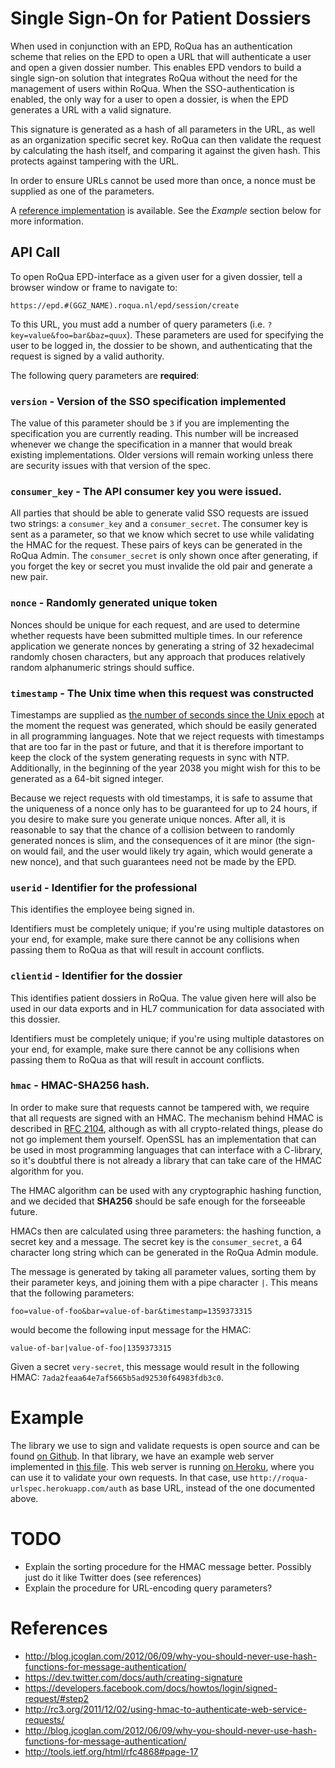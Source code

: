 Single Sign-On for Patient Dossiers
===================================

When used in conjunction with an EPD, RoQua has an authentication scheme that relies on the EPD to open a URL that will authenticate a user and open a given dossier number. This enables EPD vendors to build a single sign-on solution that integrates RoQua without the need for the management of users within RoQua. When the SSO-authentication is enabled, the only way for a user to open a dossier, is when the EPD generates a URL with a valid signature.

This signature is generated as a hash of all parameters in the URL, as well as an organization specific secret key. RoQua can then validate the request by calculating the hash itself, and comparing it against the given hash. This protects against tampering with the URL.

In order to ensure URLs cannot be used more than once, a nonce must be supplied as one of the parameters.

A [reference implementation](https://github.com/roqua/authmac) is available. See the *Example* section below for more information.

## API Call

To open RoQua EPD-interface as a given user for a given dossier, tell a browser
window or frame to navigate to:

`https://epd.#(GGZ_NAME).roqua.nl/epd/session/create`

To this URL, you must add a number of query parameters (i.e. `?key=value&foo=bar&baz=quux`). These parameters are used for specifying the user to be logged in, the dossier to be shown, and authenticating that the request is signed by a valid authority.

The following query parameters are **required**:

### `version` - Version of the SSO specification implemented

The value of this parameter should be `3` if you are implementing the specification you are currently reading. This number will be increased whenever we change the specification in a manner that would break existing implementations. Older versions will remain working unless there are security issues with that version of the spec.

### `consumer_key` - The API consumer key you were issued.

All parties that should be able to generate valid SSO requests are issued two strings: a `consumer_key` and a `consumer_secret`. The consumer key is sent as a parameter, so that we know which secret to use while validating the HMAC for the request. These pairs of keys can be generated in the RoQua Admin. The `consumer_secret` is only shown once after generating, if you forget the key or secret you must invalide the old pair and generate a new pair.

### `nonce` - Randomly generated unique token

Nonces should be unique for each request, and are used to determine whether requests have been submitted multiple times. In our reference application we generate nonces by generating a string of 32 hexadecimal randomly chosen characters, but any approach that produces relatively random alphanumeric strings should suffice.

### `timestamp` - The Unix time when this request was constructed

Timestamps are supplied as [the number of seconds since the Unix epoch](http://en.wikipedia.org/wiki/Unix_time) at the moment the request was generated, which should be easily generated in all programming languages. Note that we reject requests with timestamps that are too far in the past or future, and that it is therefore important to keep the clock of the system generating requests in sync with NTP. Additionally, in the beginning of the year 2038 you might wish for this to be generated as a 64-bit signed integer.

Because we reject requests with old timestamps, it is safe to assume that the uniqueness of a nonce only has to be guaranteed for up to 24 hours, if you desire to make sure you generate unique nonces. After all, it is reasonable to say that the chance of a collision between to randomly generated nonces is slim, and the consequences of it are minor (the sign-on would fail, and the user would likely try again, which would generate a new nonce), and that such guarantees need not be made by the EPD.

### `userid` - Identifier for the professional

This identifies the employee being signed in.

Identifiers must be completely unique; if you're using multiple datastores on your end, for example, make sure there cannot be any collisions when passing them to RoQua as that will result in account conflicts.

### `clientid` - Identifier for the dossier

This identifies patient dossiers in RoQua. The value given here will also be used in our data exports and in HL7 communication for data associated with this dossier.

Identifiers must be completely unique; if you're using multiple datastores on your end, for example, make sure there cannot be any collisions when passing them to RoQua as that will result in account conflicts.

### `hmac` - HMAC-SHA256 hash.

In order to make sure that requests cannot be tampered with, we require that all requests are signed with an HMAC. The mechanism behind HMAC is described in [RFC 2104](http://www.ietf.org/rfc/rfc2104.txt), although as with all crypto-related things, please do not go implement them yourself. OpenSSL has an implementation that can be used in most programming languages that can interface with a C-library, so it's doubtful there is not already a library that can take care of the HMAC algorithm for you.

The HMAC algorithm can be used with any cryptographic hashing function, and we decided that **SHA256** should be safe enough for the forseeable future.

HMACs then are calculated using three parameters: the hashing function, a secret key and a message. The secret key is the `consumer_secret`, a 64 character long string which can be generated in the RoQua Admin module.

The message is generated by taking all parameter values, sorting them by their parameter keys, and joining them with a pipe character `|`. This means that the following parameters:

```
foo=value-of-foo&bar=value-of-bar&timestamp=1359373315
```

would become the following input message for the HMAC:

```
value-of-bar|value-of-foo|1359373315
```

Given a secret `very-secret`, this message would result in the following HMAC: `7ada2feaa64e7af5665b5ad92530f64983fdb3c0`.

# Example

The library we use to sign and validate requests is open source and can be found [on Github](https://github.com/roqua/authmac). In that library, we have an example web server implemented in [this file](https://github.com/roqua/authmac/blob/master/example/app.rb). This web server is running [on Heroku](http://roqua-urlspec.herokuapp.com), where you can use it to validate your own requests. In that case, use `http://roqua-urlspec.herokuapp.com/auth` as base URL, instead of the one documented above.

# TODO

* Explain the sorting procedure for the HMAC message better. Possibly just do it like Twitter does (see references)
* Explain the procedure for URL-encoding query parameters?

# References

* http://blog.jcoglan.com/2012/06/09/why-you-should-never-use-hash-functions-for-message-authentication/
* https://dev.twitter.com/docs/auth/creating-signature
* https://developers.facebook.com/docs/howtos/login/signed-request/#step2
* http://rc3.org/2011/12/02/using-hmac-to-authenticate-web-service-requests/
* http://blog.jcoglan.com/2012/06/09/why-you-should-never-use-hash-functions-for-message-authentication/
* http://tools.ietf.org/html/rfc4868#page-17
